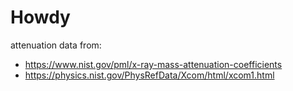 # Howdy

attenuation data from:
- https://www.nist.gov/pml/x-ray-mass-attenuation-coefficients
- https://physics.nist.gov/PhysRefData/Xcom/html/xcom1.html
